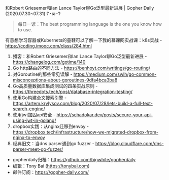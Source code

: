 和Robert Griesemer和Ian Lance Taylor聊Go泛型最新进展 | Gopher Daily (2020.07.30~07.31) ʕ◔ϖ◔ʔ

>每日一谚：The best programming language is the one you know how to use.

有意想学习容器或Kubernets的童鞋可以了解一下我的慕课网实战课：k8s实战 - https://coding.imooc.com/class/284.html

1. 播客：和Robert Griesemer和Ian Lance Taylor聊Go泛型最新进展 -  https://changelog.com/gotime/140
2. Go http路由的不同方法 - https://benhoyt.com/writings/go-routing/
3. 对Goroutine的那些常见误解 - https://medium.com/swlh/go-common-misconceptions-about-goroutines-9dfa4bca3ba8
4. Go高质量数据库集成测试的四条实战原则 - https://threedots.tech/post/database-integration-testing/
5. 使用Go构建全文搜索引擎 - https://artem.krylysov.com/blog/2020/07/28/lets-build-a-full-text-search-engine/
6. 使用jwt加固api安全 - https://schadokar.dev/posts/secure-your-api-using-jwt-in-golang/
7. dropbox实践：从nginx迁移到envoy - https://dropbox.tech/infrastructure/how-we-migrated-dropbox-from-nginx-to-envoy
8. 经典旧文：当dns parser遇到go fuzzer - https://blog.cloudflare.com/dns-parser-meet-go-fuzzer/

* gopherdaily归档：https://github.com/bigwhite/gopherdaily
* 编辑：Tony Bai (https://tonybai.com)
* 邮件订阅：https://gopher-daily.com/




